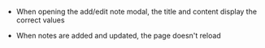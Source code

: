 - When opening the add/edit note modal, the title and content display the correct values

- When notes are added and updated, the page doesn't reload
